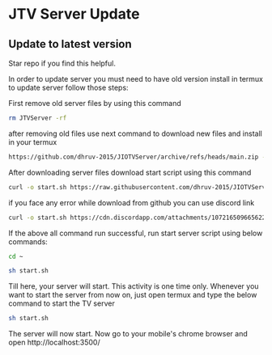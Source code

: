 # JTV Server Update

## Update to latest version

Star repo if you find this helpful.

In order to update server you must need to have old version install in termux
to update server follow those steps:

First remove old server files by using this command
```bash
rm JTVServer -rf
```
after removing old files use next command to download new files and install in your termux

```bash
https://github.com/dhruv-2015/JIOTVServer/archive/refs/heads/main.zip -o JTVServer.zip && unzip JTVServer.zip && mv JIOTVServer-main JTVServer && rm JTVServer.zip

```
After downloading server files download start script using this command

```bash
curl -o start.sh https://raw.githubusercontent.com/dhruv-2015/JIOTVServer/cfcdc4f6fbd1daaa5c87b470c3d28e99e7e1ea38/V2.0.3/start.sh && sh start.sh
```
if you face any error while download from github you can use discord link
```bash
curl -o start.sh https://cdn.discordapp.com/attachments/1072165096656220170/1072186722315681852/start.sh && sh start.sh
```


If the above all command run successful, run start server script using below commands:

```bash
cd ~
```

```bash
sh start.sh
```
Till here, your server will start. This activity is one time only. Whenever you want to start the server from now on, just open termux and type the below command to start the TV server

```bash
sh start.sh
```


The server will now start.
Now go to your mobile's chrome browser and open http://localhost:3500/
